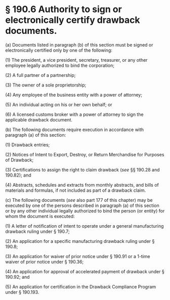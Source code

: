 # § 190.6   Authority to sign or electronically certify drawback documents.

(a) Documents listed in paragraph (b) of this section must be signed or electronically certified only by one of the following:


(1) The president, a vice president, secretary, treasurer, or any other employee legally authorized to bind the corporation;


(2) A full partner of a partnership;


(3) The owner of a sole proprietorship;


(4) Any employee of the business entity with a power of attorney;


(5) An individual acting on his or her own behalf; or


(6) A licensed customs broker with a power of attorney to sign the applicable drawback document.


(b) The following documents require execution in accordance with paragraph (a) of this section:


(1) Drawback entries;


(2) Notices of Intent to Export, Destroy, or Return Merchandise for Purposes of Drawback;


(3) Certifications to assign the right to claim drawback (*see* §§ 190.28 and 190.82); and


(4) Abstracts, schedules and extracts from monthly abstracts, and bills of materials and formulas, if not included as part of a drawback claim.


(c) The following documents (*see* also part 177 of this chapter) may be executed by one of the persons described in paragraph (a) of this section or by any other individual legally authorized to bind the person (or entity) for whom the document is executed:


(1) A letter of notification of intent to operate under a general manufacturing drawback ruling under § 190.7;


(2) An application for a specific manufacturing drawback ruling under § 190.8;


(3) An application for waiver of prior notice under § 190.91 or a 1-time waiver of prior notice under § 190.36;


(4) An application for approval of accelerated payment of drawback under § 190.92; and


(5) An application for certification in the Drawback Compliance Program under § 190.193.




